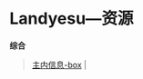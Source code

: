 # Landyesu—资源

**综合**

> [主内信息-box](https://app.box.com/s/col0qiu4uvudvcqm4r7k/folder/164978195) | 

